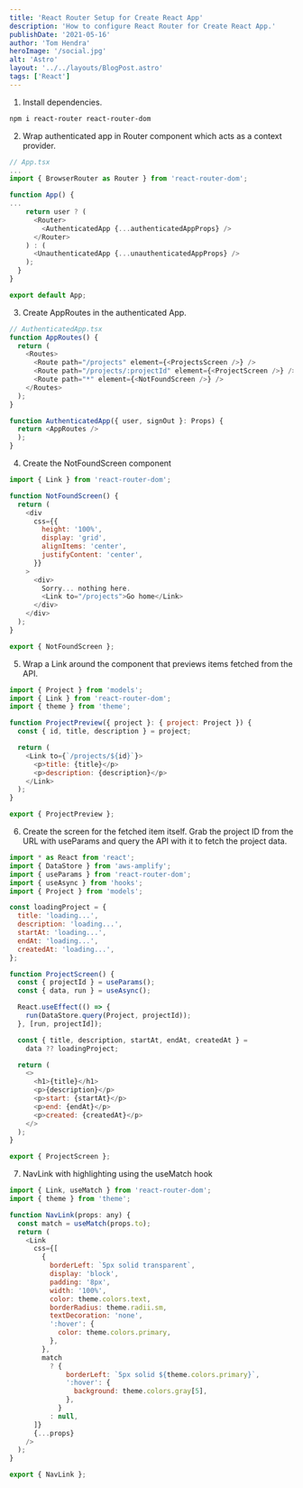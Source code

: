 ```yaml
---
title: 'React Router Setup for Create React App'
description: 'How to configure React Router for Create React App.'
publishDate: '2021-05-16'
author: 'Tom Hendra'
heroImage: '/social.jpg'
alt: 'Astro'
layout: '../../layouts/BlogPost.astro'
tags: ['React']
---
```


1. Install dependencies.

```sh
npm i react-router react-router-dom
```

2. Wrap authenticated app in Router component which acts as a context provider.

```js
// App.tsx
...
import { BrowserRouter as Router } from 'react-router-dom';

function App() {
...
    return user ? (
      <Router>
        <AuthenticatedApp {...authenticatedAppProps} />
      </Router>
    ) : (
      <UnauthenticatedApp {...unauthenticatedAppProps} />
    );
  }
}

export default App;
```

3. Create AppRoutes in the authenticated App.

```js
// AuthenticatedApp.tsx
function AppRoutes() {
  return (
    <Routes>
      <Route path="/projects" element={<ProjectsScreen />} />
      <Route path="/projects/:projectId" element={<ProjectScreen />} />
      <Route path="*" element={<NotFoundScreen />} />
    </Routes>
  );
}

function AuthenticatedApp({ user, signOut }: Props) {
  return <AppRoutes />
  );
}
```

4. Create the NotFoundScreen component

```js
import { Link } from 'react-router-dom';

function NotFoundScreen() {
  return (
    <div
      css={{
        height: '100%',
        display: 'grid',
        alignItems: 'center',
        justifyContent: 'center',
      }}
    >
      <div>
        Sorry... nothing here.
        <Link to="/projects">Go home</Link>
      </div>
    </div>
  );
}

export { NotFoundScreen };
```

5. Wrap a Link around the component that previews items fetched from the API.

```js
import { Project } from 'models';
import { Link } from 'react-router-dom';
import { theme } from 'theme';

function ProjectPreview({ project }: { project: Project }) {
  const { id, title, description } = project;

  return (
    <Link to={`/projects/${id}`}>
      <p>title: {title}</p>
      <p>description: {description}</p>
    </Link>
  );
}

export { ProjectPreview };
```

6. Create the screen for the fetched item itself. Grab the project ID from the URL with useParams and query the API with it to fetch the project data.

```js
import * as React from 'react';
import { DataStore } from 'aws-amplify';
import { useParams } from 'react-router-dom';
import { useAsync } from 'hooks';
import { Project } from 'models';

const loadingProject = {
  title: 'loading...',
  description: 'loading...',
  startAt: 'loading...',
  endAt: 'loading...',
  createdAt: 'loading...',
};

function ProjectScreen() {
  const { projectId } = useParams();
  const { data, run } = useAsync();

  React.useEffect(() => {
    run(DataStore.query(Project, projectId));
  }, [run, projectId]);

  const { title, description, startAt, endAt, createdAt } =
    data ?? loadingProject;

  return (
    <>
      <h1>{title}</h1>
      <p>{description}</p>
      <p>start: {startAt}</p>
      <p>end: {endAt}</p>
      <p>created: {createdAt}</p>
    </>
  );
}

export { ProjectScreen };
```

7. NavLink with highlighting using the useMatch hook

```js
import { Link, useMatch } from 'react-router-dom';
import { theme } from 'theme';

function NavLink(props: any) {
  const match = useMatch(props.to);
  return (
    <Link
      css={[
        {
          borderLeft: `5px solid transparent`,
          display: 'block',
          padding: '8px',
          width: '100%',
          color: theme.colors.text,
          borderRadius: theme.radii.sm,
          textDecoration: 'none',
          ':hover': {
            color: theme.colors.primary,
          },
        },
        match
          ? {
              borderLeft: `5px solid ${theme.colors.primary}`,
              ':hover': {
                background: theme.colors.gray[5],
              },
            }
          : null,
      ]}
      {...props}
    />
  );
}

export { NavLink };
```
